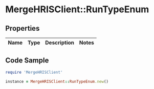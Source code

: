 # MergeHRISClient::RunTypeEnum

## Properties

Name | Type | Description | Notes
------------ | ------------- | ------------- | -------------

## Code Sample

```ruby
require 'MergeHRISClient'

instance = MergeHRISClient::RunTypeEnum.new()
```


